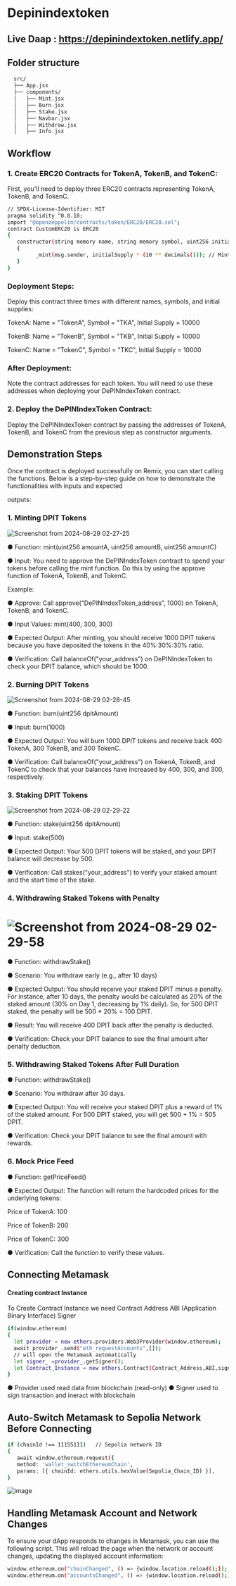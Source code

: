 # Depinindextoken

## Live Daap : https://depinindextoken.netlify.app/ 
## Folder structure
```bash
  src/
  ├── App.jsx
  ├── components/
  │   ├── Mint.jsx
  │   ├── Burn.jsx
  │   ├── Stake.jsx
  │   ├── Navbar.jsx
  │   ├── Withdraw.jsx
  │   ├── Info.jsx
```

## Workflow
### 1. Create ERC20 Contracts for TokenA, TokenB, and TokenC:
 First, you'll need to deploy three ERC20 contracts representing TokenA, TokenB, and TokenC. 


 ```bash
// SPDX-License-Identifier: MIT
pragma solidity ^0.8.18;
import "@openzeppelin/contracts/token/ERC20/ERC20.sol";
contract CustomERC20 is ERC20 
{
    constructor(string memory name, string memory symbol, uint256 initialSupply) ERC20(name, symbol) 
    {
          _mint(msg.sender, initialSupply * (10 ** decimals())); // Mint initial supply to deployer
    }
}
``` 
### Deployment Steps:
 Deploy this contract three times with different names, symbols, and initial supplies:
 
 TokenA: Name = "TokenA", Symbol = "TKA", Initial Supply = 10000

 TokenB: Name = "TokenB", Symbol = "TKB", Initial Supply = 10000

 TokenC: Name = "TokenC", Symbol = "TKC", Initial Supply = 10000
 
### After Deployment:
 Note the contract addresses for each token. You will need to use these addresses when deploying your DePINIndexToken contract.

### 2.   Deploy the DePINIndexToken Contract:
 Deploy the DePINIndexToken contract by passing the addresses of TokenA, TokenB, and TokenC from the previous step as constructor arguments.

## Demonstration Steps
Once the contract is deployed successfully on Remix, you can start calling the functions. Below is a step-by-step guide on how to demonstrate the functionalities with inputs and expected 

outputs:
### 1. Minting DPIT Tokens

![Screenshot from 2024-08-29 02-27-25](https://github.com/user-attachments/assets/16fc0002-6693-41f5-b7fb-5e729a723586)

  ● Function: mint(uint256 amountA, uint256 amountB, uint256 amountC)
 
  ● Input: You need to approve the DePINIndexToken contract to spend your tokens before calling the mint function. Do this by using the approve function of TokenA, TokenB, and TokenC.

 Example:

 ● Approve: Call approve("DePINIndexToken_address", 1000) on TokenA, TokenB, and TokenC.

 ● Input Values: mint(400, 300, 300)

 ● Expected Output: After minting, you should receive 1000 DPIT tokens because you have deposited the tokens in the 40%:30%:30% ratio.

 ● Verification: Call balanceOf("your_address") on DePINIndexToken to check your DPIT balance, which should be 1000.

### 2. Burning DPIT Tokens
![Screenshot from 2024-08-29 02-28-45](https://github.com/user-attachments/assets/355ac040-16e3-46e2-88f0-b4303e5f03f2)

 ● Function: burn(uint256 dpitAmount)

 ● Input: burn(1000)

 ● Expected Output: You will burn 1000 DPIT tokens and receive back 400 TokenA, 300 TokenB, and 300 TokenC.

 ● Verification: Call balanceOf("your_address") on TokenA, TokenB, and TokenC to check that your balances have increased by 400, 300, and 300, respectively.

### 3. Staking DPIT Tokens


![Screenshot from 2024-08-29 02-29-22](https://github.com/user-attachments/assets/dd780f23-1356-45e0-b300-9450172370a8)

 ● Function: stake(uint256 dpitAmount)
 
 ● Input: stake(500)

 ● Expected Output: Your 500 DPIT tokens will be staked, and your DPIT balance will decrease by 500.
 
 ● Verification: Call stakes("your_address") to verify your staked amount and the start time of the stake.

### 4. Withdrawing Staked Tokens with Penalty


# ![Screenshot from 2024-08-29 02-29-58](https://github.com/user-attachments/assets/d7983938-0445-48cf-8174-ab1875926c32)


 ● Function: withdrawStake()
 
 ● Scenario: You withdraw early (e.g., after 10 days)
 
 ● Expected Output: You should receive your staked DPIT minus a penalty. For instance, after 10 days, the penalty would be calculated as 20% of the staked amount (30% on Day 1, decreasing by 1% daily). So, for 500 DPIT staked, the penalty will be 500 * 20% = 100 DPIT.
 
 ● Result: You will receive 400 DPIT back after the penalty is deducted.

 ● Verification: Check your DPIT balance to see the final amount after penalty deduction.

### 5. Withdrawing Staked Tokens After Full Duration

 ● Function: withdrawStake()
 
 ● Scenario: You withdraw after 30 days.
 
 ● Expected Output: You will receive your staked DPIT plus a reward of 1% of the staked amount. For 500 DPIT staked, you will get 500 + 1% = 505 DPIT.
 
 ● Verification: Check your DPIT balance to see the final amount with rewards.

### 6. Mock Price Feed

 ● Function: getPriceFeed()

 ● Expected Output: The function will return the hardcoded prices for the underlying tokens:
 
   Price of TokenA: 100
  
   Price of TokenB: 200
   
   Price of TokenC: 300
 
 ● Verification: Call the function to verify these values.



## Connecting Metamask
#### Creating contract Instance
To Create Contract Instance we need
Contract Address
ABI (Application Binary Interface)
Signer
```bash
if(window.ethereum)
{
  let provider = new ethers.providers.Web3Provider(window.ethereum);
  await provider_.send("eth_requestAccounts",[]);
  // will open the Metamask automatically
  let signer_ =provider_.getSigner();
  let Contract_Instance = new ethers.Contract(Contract_Address,ABI,signer);
}
```
 ● Provider used read data from blockchain (read-only)
 ●  Signer used to sign transaction and ineract with blockchain

## Auto-Switch Metamask to Sepolia Network Before Connecting
```bash
if (chainId !== 11155111)   // Sepolia network ID
{
   await window.ethereum.request({
   method: 'wallet_switchEthereumChain',
   params: [{ chainId: ethers.utils.hexValue(Sepolia_Chain_ID) }],
}
```
![image](https://github.com/user-attachments/assets/82db2124-63a5-49f3-9218-d551bcf624e6)

## Handling Metamask Account and Network Changes
To ensure your dApp responds to changes in Metamask, you can use the following script. This will reload the page when the network or account changes, updating the displayed account information:

```bash
window.ethereum.on("chainChanged", () => {window.location.reload();});
window.ethereum.on("accountsChanged", () => {window.location.reload();})
```


